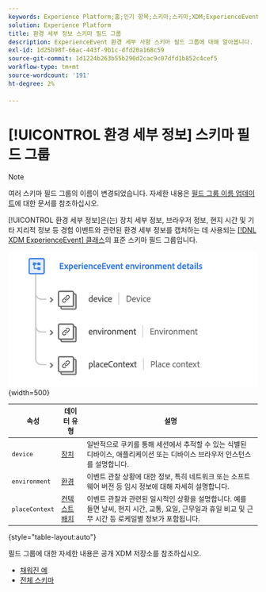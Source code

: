 ```yaml
---
keywords: Experience Platform;홈;인기 항목;스키마;스키마;XDM;ExperienceEvent;필드;스키마;스키마;스키마 디자인;필드 그룹;필드 그룹;환경;환경 세부 정보;
solution: Experience Platform
title: 환경 세부 정보 스키마 필드 그룹
description: ExperienceEvent 환경 세부 사항 스키마 필드 그룹에 대해 알아봅니다.
exl-id: 1d25b98f-66ac-443f-9b1c-dfd20a168c59
source-git-commit: 1d1224b263b55b290d2cac9c07dfd1b852c4cef5
workflow-type: tm+mt
source-wordcount: '191'
ht-degree: 2%

---
```



# [!UICONTROL 환경 세부 정보] 스키마 필드 그룹

>[!NOTE]
>
>여러 스키마 필드 그룹의 이름이 변경되었습니다. 자세한 내용은 [필드 그룹 이름 업데이트](../name-updates.md)에 대한 문서를 참조하십시오.

[!UICONTROL 환경 세부 정보]은(는) 장치 세부 정보, 브라우저 정보, 현지 시간 및 기타 지리적 정보 등 경험 이벤트와 관련된 환경 세부 정보를 캡처하는 데 사용되는 [[!DNL XDM ExperienceEvent] 클래스](../../classes/experienceevent.md)의 표준 스키마 필드 그룹입니다.

![](../../images/field-groups/environment-details.png){width=500}

| 속성 | 데이터 유형 | 설명 |
| --- | --- | --- |
| `device` | [장치](../../data-types/device.md) | 일반적으로 쿠키를 통해 세션에서 추적할 수 있는 식별된 디바이스, 애플리케이션 또는 디바이스 브라우저 인스턴스를 설명합니다. |
| `environment` | [환경](../../data-types/environment.md) | 이벤트 관찰 상황에 대한 정보, 특히 네트워크 또는 소프트웨어 버전 등 임시 정보에 대해 자세히 설명합니다. |
| `placeContext` | [컨텍스트 배치](../../data-types/place-context.md) | 이벤트 관찰과 관련된 일시적인 상황을 설명합니다. 예를 들면 날씨, 현지 시간, 교통, 요일, 근무일과 휴일 비교 및 근무 시간 등 로케일별 정보가 포함됩니다. |

{style="table-layout:auto"}

필드 그룹에 대한 자세한 내용은 공개 XDM 저장소를 참조하십시오.

* [채워진 예](https://github.com/adobe/xdm/blob/master/components/fieldgroups/experience-event/experienceevent-environment-details.example.1.json)
* [전체 스키마](https://github.com/adobe/xdm/blob/master/components/fieldgroups/experience-event/experienceevent-environment-details.schema.json)
